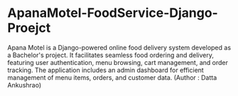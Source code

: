 # ApanaMotel-FoodService-Django-Proejct
Apana Motel is a Django-powered online food delivery system developed as a Bachelor's project. It facilitates seamless food ordering and delivery, featuring user authentication, menu browsing, cart management, and order tracking. The application includes an admin dashboard for efficient management of menu items, orders, and customer data.
(Author : Datta Ankushrao)
